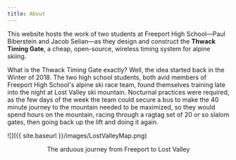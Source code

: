 ```yaml
---
title: About
---
```


This website hosts the work of two students at Freeport High School—Paul Biberstein and Jacob Selian—as they design and construct the **Thwack Timing Gate**, a cheap, open-source, wireless timing system for alpine skiing.

What is the Thwack Timing Gate exactly? Well, the idea started back in the Winter of 2018. The two high school students, both avid members of Freeport High School's alpine ski race team, found themselves training late into the night at Lost Valley ski mountain. Nocturnal practices were required, as the few days of the week the team could secure a bus to make the 40 minute journey to the mountain needed to be maximized, so they would spend hours on the mountain, racing through a ragtag set of 20 or so slalom gates, then going back up the lift and doing it again.

![]({{ site.baseurl }}/images/LostValleyMap.png)
<p style="text-align: center;"> The arduous journey from Freeport to Lost Valley</p>